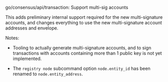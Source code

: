 go/consensus/api/transaction: Support multi-sig accounts

This adds preliminary internal support required for the new
multi-signature accounts, and changes everything to use the new
multi-signature account addresses and envelope.

Notes:

- Tooling to actually generate multi-signature accounts, and to sign
  transactions with accounts containing more than 1 public key is not
  yet implemented.

- The `registry node` subcommand option `node.entity_id` has been
  renamed to `node.entity_address`.
